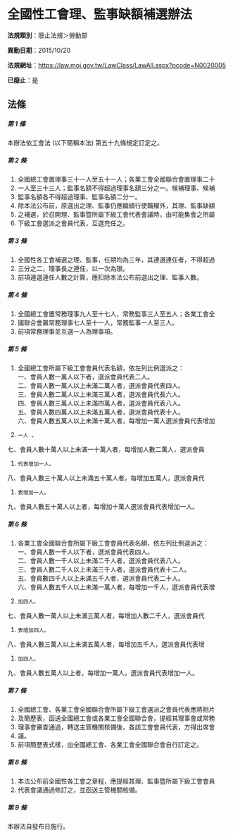# 全國性工會理、監事缺額補選辦法

**法規類別**：廢止法規＞勞動部

**異動日期**：2015/10/20  

**法規網址**：https://law.moj.gov.tw/LawClass/LawAll.aspx?pcode=N0020005

**已廢止**：是



## 法條
##### 第 1 條
本辦法依工會法 (以下簡稱本法) 第五十九條規定訂定之。

##### 第 2 條
1. 全國總工會置理事三十一人至五十一人；各業工會全國聯合會置理事二十
1. 一人至三十三人；監事名額不得超過理事名額三分之一。候補理事、候補
1. 監事名額各不得超過理事、監事名額二分一。
1. 除本法公布前，原選出之理、監事仍應繼續行使職權外，其理、監事缺額
1. 之補選，於召開理、監事暨所屬下級工會代表會議時，由可能集會之所屬
1. 下級工會選派之會員代表，互選充任之。

##### 第 3 條
1. 全國性各工會補選之理、監事，任期均為三年，其連選連任者，不得超過
1. 三分之二，理事長之連任，以一次為限。
1. 前項連選連任人數之計算，應扣除本法公布前選出之理、監事人數。

##### 第 4 條
1. 全國總工會置常務理事九人至十七人，常務監事三人至五人；各業工會全
1. 國聯合會置常務理事七人至十一人，常務監事一人至三人。
1. 前項常務理事並互選一人為理事項。

##### 第 5 條
1. 全國總工會所屬下級工會會員代表名額，依左列比例選派之：  
一、會員人數一萬人以下者，選派會員代表二人。  
二、會員人數一萬人以上未滿二萬人者，選派會員代表四人。  
三、會員人數二萬人以上未滿三萬人者，選派會員代長六人。  
四、會員人數三萬人以上未滿四萬人者，選派會員代表八人。  
五、會員人數四萬人以上未滿五萬人者，選派會員代表十人。  
六、會員人數五萬人以上未滿十萬人者，每增加一萬人選派會員代表增加
1.     一人 。  
七、會員人數十萬人以上未滿一十萬人者，每增加人數二萬人，選派會員
1.     代表增加一人。  
八、會員人數三十萬人以上未滿五十萬人者，每增加五萬人，選派會員代
1.     表增加一人。  
九、會員人數五十萬人以上者，每增加十萬人選派會員代表增加一人。

##### 第 6 條
1. 各業工會全國聯合會所屬下級工會會員代表名額，依左列比例選派之：  
一、會員人數一千人以下者，選派會員代表四人。  
二、會員人數一千人以上未滿二千人者，選派會員代表八人。  
三、會員人數二千人以上未滿三千人者，選派會員代表十二人。  
五、會員數四千人以上未滿五千人者，選派會員代表二十人。  
六、會員人數五千人以上未滿一萬人者，每增加一千人，選派會員代表增
1.     加四人。  
七、會員人數一萬人以上未滿三萬人者，每增加人數二千人，選派會員代
1.     表增加四人。  
八、會員人數三萬人以上未滿五萬人者，每增加五千人，選派會員代表增
1.     加四人。  
九、會員人數五萬人以上者，每增加一萬人，選派會員代表增加一人。

##### 第 7 條
1. 全國總工會、各業工會全國聯合會所屬下級工會選派之會員代表應將相片
1. 及簡歷表，函送全國總工會或各業工會全國聯合會，提經其理事會或常務
1. 理事會審查通過，轉送主管機關核備後，各該工會會員代表，方得出席會
1. 議。
1. 前項簡歷表式樣，由全國總工會、各業工會全國聯合會自行訂定之。

##### 第 8 條
1. 本法公布前全國性各工會之章程，應提經其理、監事暨所屬下級工會會員
1. 代表會議通過修訂之，並函送主管機關核備。

##### 第 9 條
本辦法自發布日施行。


